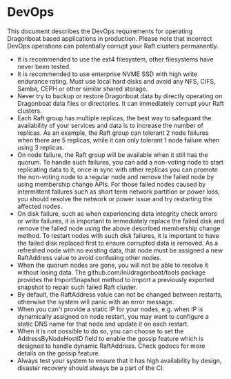 # DevOps #

This document describes the DevOps requirements for operating Dragonboat based applications in production. Please note
that incorrect DevOps operations can potentially corrupt your Raft clusters permanently.

* It is recommended to use the ext4 filesystem, other filesystems have never been tested.
* It is recommended to use enterprise NVME SSD with high write endurance rating. Must use local hard disks and avoid any
  NFS, CIFS, Samba, CEPH or other similar shared storage.
* Never try to backup or restore Dragonboat data by directly operating on Dragonboat data files or directories. It can
  immediately corrupt your Raft clusters.
* Each Raft group has multiple replicas, the best way to safeguard the availability of your services and data is to
  increase the number of replicas. As an example, the Raft group can tolerant 2 node failures when there are 5 replicas,
  while it can only tolerant 1 node failure when using 3 replicas.
* On node failure, the Raft group will be available when it still has the quorum. To handle such failures, you can add a
  non-voting node to start replicating data to it, once in sync with other replicas you can promote the non-voting node
  to a regular node and remove the failed node by using membership change APIs. For those failed nodes caused by
  intermittent failures such as short term network partition or power loss, you should resolve the network or power
  issue and try restarting the affected nodes.
* On disk failure, such as when experiencing data integrity check errors or write failures, it is important to
  immediately replace the failed disk and remove the failed node using the above described membership change method. To
  restart nodes with such disk failures, it is important to have the failed disk replaced first to ensure corrupted data
  is removed. As a refreshed node with no existing data, that node must be assigned a new RaftAddress value to avoid
  confusing other nodes.
* When the quorum nodes are gone, you will not be able to resolve it without losing data. The
  github.com/lni/dragonboat/tools package provides the ImportSnapshot method to import a previously exported snapshot to
  repair such failed Raft cluster.
* By default, the RaftAddress value can not be changed between restarts, otherwise the system will panic with an error
  message.
* When you can't provide a static IP for your nodes, e.g. when IP is dynamically assigned on node restart, you may want
  to configure a static DNS name for that node and update it on each restart.
* When it is not possible to do so, you can choose to set the AddressByNodeHostID field to enable the gossip feature
  which is designed to handle dynamic RaftAddress. Check godocs for more details on the gossip feature.
* Always test your system to ensure that it has high availability by design, disaster recovery should always be a part
  of the CI.
